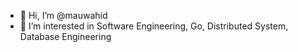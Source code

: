 - 👋 Hi, I’m @mauwahid
- 👀 I’m interested in Software Engineering, Go, Distributed System, Database Engineering


<!---
mauwahid/mauwahid is a ✨ special ✨ repository because its `README.md` (this file) appears on your GitHub profile.
You can click the Preview link to take a look at your changes.
--->
